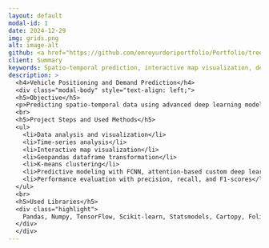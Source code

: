 ```yaml
---
layout: default
modal-id: 1
date: 2024-12-29
img: grids.png
alt: image-alt
github: <a href="https://github.com/emreyurderiportfolio/Portfolio/tree/main/vehicle_positioning" target="_blank">Link</a>
client: Summary
keywords: Spatio-temporal prediction, interactive map visualization, deep learning modelling
description: >
  <h4>Vehicle Positioning and Demand Prediction</h4>
  <div class="modal-body" style="text-align: left;">
  <h5>Objective</h5>
  <p>Predicting spatio-temporal data using advanced deep learning models and creating an interactive visualization.</p>
  <br>
  <h5>Project Steps and Used Methods</h5>
  <ul>
    <li>Data analysis and visualization</li>
    <li>Time-series analysis</li>
    <li>Interactive map visualization</li>
    <li>Geopandas dataframe transformation</li>
    <li>K-means clustering</li>
    <li>Predictive modeling with FCNN, attention-based custom deep learning model, and the Transformer model</li>
    <li>Performance evaluation with precision, recall, and F1-scores</li>
  </ul>
  <br>
  <h5>Used Libraries</h5>
  <div class="highlight">
    Pandas, Numpy, TensorFlow, Scikit-learn, Statsmodels, Cartopy, Folium, Matplotlib, Seaborn
  </div>
  </div>
---
```

